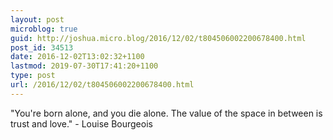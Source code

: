 ```yaml
---
layout: post
microblog: true
guid: http://joshua.micro.blog/2016/12/02/t804506002200678400.html
post_id: 34513
date: 2016-12-02T13:02:32+1100
lastmod: 2019-07-30T17:41:20+1100
type: post
url: /2016/12/02/t804506002200678400.html
---
```

"You're born alone, and you die alone. The value of the space in between is trust and love." - Louise Bourgeois
